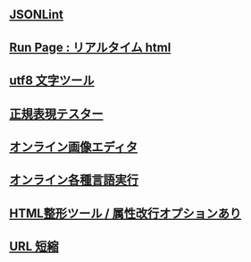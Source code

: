 ## [JSONLint](https://jsonlint.com/)

## [Run Page : リアルタイム html](http://toolbox.winofsql.jp/run-page.php)

## [utf8 文字ツール](http://lightbox.on.coocan.jp/html/utf8tool.php)

## [正規表現テスター](https://regex101.com/)

## [オンライン画像エディタ](https://pixlr.com/jp/x/?lang=jp-JP)

## [オンライン各種言語実行](https://rextester.com/)

## [HTML整形ツール / 属性改行オプションあり](https://u670.com/pikamap/htmlseikei.php)

## [URL 短縮](https://bitly.com/)
